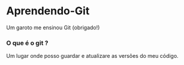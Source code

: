 # Aprendendo-Git
Um garoto me ensinou Git (obrigado!)

### O que é o git ?
Um lugar onde posso guardar e atualizare as versões do meu código.
